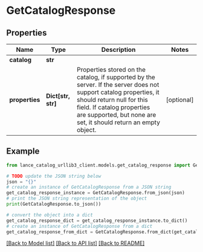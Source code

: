 # GetCatalogResponse


## Properties

Name | Type | Description | Notes
------------ | ------------- | ------------- | -------------
**catalog** | **str** |  | 
**properties** | **Dict[str, str]** | Properties stored on the catalog, if supported by the server. If the server does not support catalog properties, it should return null for this field. If catalog properties are supported, but none are set, it should return an empty object. | [optional] 

## Example

```python
from lance_catalog_urllib3_client.models.get_catalog_response import GetCatalogResponse

# TODO update the JSON string below
json = "{}"
# create an instance of GetCatalogResponse from a JSON string
get_catalog_response_instance = GetCatalogResponse.from_json(json)
# print the JSON string representation of the object
print(GetCatalogResponse.to_json())

# convert the object into a dict
get_catalog_response_dict = get_catalog_response_instance.to_dict()
# create an instance of GetCatalogResponse from a dict
get_catalog_response_from_dict = GetCatalogResponse.from_dict(get_catalog_response_dict)
```
[[Back to Model list]](../README.md#documentation-for-models) [[Back to API list]](../README.md#documentation-for-api-endpoints) [[Back to README]](../README.md)


